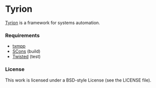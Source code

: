 Tyrion
======

[Tyrion](http://www.tyrion.org) is a framework for systems automation.

### Requirements

* [txmpp](http://github.com/silas/txmpp)
* [SCons](http://www.scons.org/) (build)
* [Twisted](http://twistedmatrix.com/) (test)

### License

This work is licensed under a BSD-style License (see the LICENSE file).
